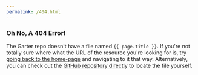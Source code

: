 ```yaml
---
permalink: /404.html
---
```


### Oh No, A 404 Error!

The Garter repo doesn't have a file named `{{ page.title }}`.
If you're not totally sure where what the URL of the resource you're looking for is,
try <a href="https://johnalexco.github.io/garter">going back to the home-page</a> and navigating to it that way.
Alternatively, you can check out the <a href="https://github.com/johnalexco/garter">GitHub repository directly</a>
to locate the file yourself.

<!-- 
  https://docs.github.com/en/pages/getting-started-with-github-pages/creating-a-custom-404-page-for-your-github-pages-site
  https://github.com/11ty/eleventy/issues/1370
-->
